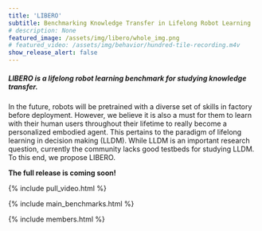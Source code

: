 ```yaml
--- 
title: 'LIBERO'
subtitle: Benchmarking Knowledge Transfer in Lifelong Robot Learning
# description: None
featured_image: /assets/img/libero/whole_img.png
# featured_video: /assets/img/behavior/hundred-tile-recording.m4v
show_release_alert: false
---
```



<!-- <div id="mainContent"> -->
<!-- </div> -->

<h5>LIBERO is a lifelong robot learning benchmark for studying knowledge transfer.</h5>

In the future, robots will be pretrained with a diverse set of skills in factory before deployment. However, we believe it is also a must for them to learn with their human users throughout their lifetime to really become a personalized embodied agent. This pertains to the paradigm of lifelong learning in decision making (LLDM). While LLDM is an important research question, currently the community lacks good testbeds for studying LLDM. To this end, we propose LIBERO.

**The full release is coming soon!**


{% include pull_video.html %}

{% include main_benchmarks.html %}

{% include members.html %}
